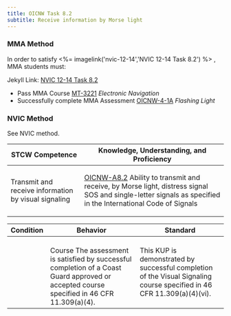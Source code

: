 ```yaml
---
title: OICNW Task 8.2 
subtitle: Receive information by Morse light
---
```



### MMA Method

In order to satisfy <%= imagelink('nvic-12-14','NVIC 12-14  Task  8.2') %> , MMA students must:

Jekyll Link: [NVIC 12-14  Task  8.2](/stcw23/assets/images/nvic-12-14.pdf)

* Pass MMA Course  [MT-3221](MT-3221) *Electronic Navigation*
* Successfully complete MMA Assessment  [OICNW-4-1A](OICNW-4-1A) *Flashing Light*


### NVIC Method

<a onclick="togglevisibility('nvic_methods')" >See NVIC method.</a>

<div id='nvic_methods' class='hide'>

<table>
<thead>
<tr>
<th class='forty'> STCW Competence </th>
<th class='sixty'> Knowledge, Understanding, and Proficiency </th>
</tr>
</thead>




<tbody>
<tr><td markdown='1'>

Transmit and receive information by visual signaling

</td><td markdown='1'>

[OICNW-A8.2](../../tables/21.html#OICNW-A8.2) Ability to transmit and receive, by Morse light, distress signal SOS  and single-letter signals as specified in the International Code of Signals

</td></tr>


</tbody>
</table>


<table>
<thead>
<tr><th class='twenty'>  Condition </th><th class='twenty'> Behavior </th><th  class='sixty'>Standard </th></tr>
</thead>
<tbody >



<tr><td markdown='1'>


</td><td markdown='1'>


<br>

<div class="tooltip">Course
<span class="tooltiptext">
The assessment is satisfied by successful completion of a Coast Guard approved or accepted course specified in 46 CFR 11.309(a)(4).
</span>
</div>


</td><td markdown='1'>

This KUP is demonstrated by successful completion of the Visual Signaling course specified in 46 CFR 11.309(a)(4)(vi).

</td></tr>
</tbody>
</table>
</div>
